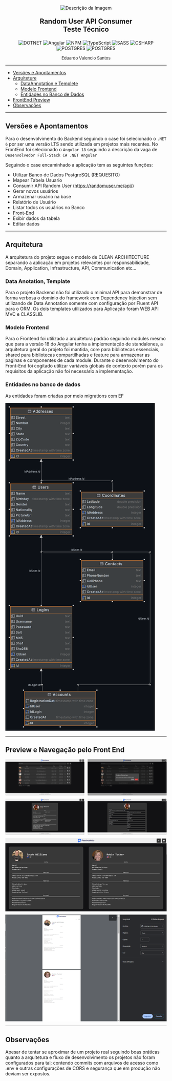 <p align="center">
  <img src="https://www.paschoalotto.com.br/wp-content/themes/paschoalotto/img/institucional/logo/logo-np.webp" alt="Descrição da Imagem" width="200"/>
</p>
<p align="center" style="font-weight: bold; font-size: 1.5em">
Random User API Consumer <br/> Teste Técnico
</p>

<p align="center">
  <img src="https://img.shields.io/badge/.NET-5C2D91?style=flat&logo=.net&logoColor=white" alt="DOTNET"/>
  <img src="https://img.shields.io/badge/angular-%23DD0031.svg?style=flat&logo=angular&logoColor=white" alt="Angular"/>
  <img src="https://img.shields.io/badge/NPM-%23CB3837.svg?style=flat&logo=npm&logoColor=white" alt="NPM"/>
  <img src="https://img.shields.io/badge/typescript-%23007ACC.svg?style=flat&logo=typescript&logoColor=white" alt="TypeScript"/>
  <img src="https://img.shields.io/badge/SASS-hotpink.svg?style=flat&logo=SASS&logoColor=white" alt="SASS"/>
  <img src="https://img.shields.io/badge/c%23-%23239120.svg?style=flat&logo=csharp&logoColor=white" alt="CSHARP"/>
  <img src="https://img.shields.io/badge/postgres-%23316192.svg?style=flat&logo=postgresql&logoColor=white" alt="POSTGRES"/>
  <img src="https://img.shields.io/badge/AWS-%23FF9900.svg?style=flat&logo=amazon-aws&logoColor=white" alt="POSTGRES"/>
</p>

<p align="center" style="font-size: small">Eduardo Valencio Santos</p>

---

* [Versões e Apontamentos](#versões-e-apontamentos)
* [Arquiteture](#arquitetura)
    * [DataAnnotation e Templete](#data-anotation-template)
    * [Modelo Frontend](#modelo-frontend)
    * [Entidades no Banco de Dados](#entidades-no-banco-de-dados)
* [FrontEnd Preview](#preview-e-navegação-pelo-front-end)
* [Observações](#observações)


---

## Versões e Apontamentos
Para o desenvolvimento do Backend seguindo o case foi selecionado o `.NET 6` por ser uma versão LTS sendo utilizada em projetos mais recentes. No FrontEnd foi selecionado o `Angular 18` seguindo a descrição da vaga de `Desenvolvedor Full-Stack C# .NET Angular` 

Seguindo o case encaminhado a aplicação tem as seguintes funções:
- Utilizar Banco de Dados PostgreSQL (REQUESITO)
- Mapear Tabela Usuario
- Consumir API Random User (https://randomuser.me/api/)
- Gerar novos usuários
- Armazenar usuário na base
- Relatório de Usuário
- Listar todos os usuários no Banco
- Front-End 
- Exibir dados da tabela
- Editar dados

---

## Arquitetura
A arquitetura do projeto segue o modelo de CLEAN ARCHITECTURE separando a aplicação em projetos relevantes por responsabilidade, Domain, Application, Infrastructure, API, Communication etc...

### Data Anotation, Template
Para o projeto Backend não foi utilizado o minimal API para demonstrar de forma verbosa o dominio do framework com Dependency Injection sem utilizando de Data Annotation somente com configuração por Fluent API para o ORM.
Os dois templates utilizados para Aplicação foram WEB API MVC e CLASSLIB.

### Modelo Frontend
Para o Frontend foi utilizado a arquitetura padrão seguindo modules mesmo que para a versão 18 do Angular tenha a implementação de standalones, a arquitetura geral do projeto foi mantida, core para bibliotecas essenciais, shared para bibliotecas compartilhadas e feature para armazenar as paginas e componentes de cada module.
Durante o desenvolvimento do Front-End foi cogitado utilizar variáveis globais de contexto porém para os requisitos da aplicação não foi necessário a implementação.

### Entidades no banco de dados
As entidades foram criadas por meio migrations com EF

<img src="./assets/db_entities.png">

---

## Preview e Navegação pelo Front End
<div style="display: grid; grid-template-columns: 1fr 1fr; gap: 10px">
    <img src="./assets/user_table_list.png" alt="SASS"/>
    <img src="./assets/user_table_list_delete_confirmation.png" alt="SASS"/>
    <img src="./assets/user_detail.png" alt="SASS"/>
    <img src="./assets/user_update_form.png" alt="SASS"/>
    <img style="grid-column: span 2" src="./assets/user_report_list.png" alt="SASS"/>
    <img style="grid-column: span 2" src="./assets/user_report_print.png" alt="SASS"/>
</div>

---

## Observações
Apesar de tentar se aproximar de um projeto real seguindo boas práticas quanto a arquitetura e fluxo de desenvolvimento os projetos não foram configurados para tal; contendo commits com arquivos de acesso como .env e outras configurações de CORS e segurança que em produção não deviam ser expostos.



